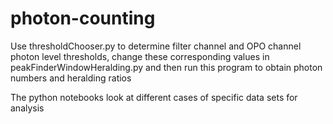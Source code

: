 # photon-counting

Use thresholdChooser.py to determine filter channel and OPO channel photon level thresholds, change these corresponding values in peakFinderWindowHeralding.py and then run this program to obtain photon numbers and heralding ratios 

The python notebooks look at different cases of specific data sets for analysis
